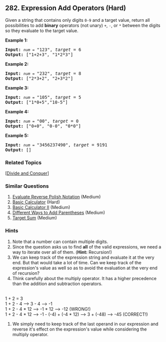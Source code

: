 <!--|This file generated by command(leetcode description); DO NOT EDIT.    |-->
<!--+----------------------------------------------------------------------+-->
<!--|@author    Openset <openset.wang@gmail.com>                           |-->
<!--|@link      https://github.com/openset                                 |-->
<!--|@home      https://github.com/openset/leetcode                        |-->
<!--+----------------------------------------------------------------------+-->

## 282. Expression Add Operators (Hard)

<p>Given a string that contains only digits <code>0-9</code> and a target value, return all possibilities to add <b>binary</b> operators (not unary) <code>+</code>, <code>-</code>, or <code>*</code> between the digits so they evaluate to the target value.</p>

<p><b>Example 1:</b></p>

<pre>
<b>Input:</b> <code><em>num</em> = </code>&quot;123&quot;, <em>target</em> = 6
<b>Output: </b>[&quot;1+2+3&quot;, &quot;1*2*3&quot;] 
</pre>

<p><b>Example 2:</b></p>

<pre>
<b>Input:</b> <code><em>num</em> = </code>&quot;232&quot;, <em>target</em> = 8
<b>Output: </b>[&quot;2*3+2&quot;, &quot;2+3*2&quot;]</pre>

<p><b>Example 3:</b></p>

<pre>
<b>Input:</b> <code><em>num</em> = </code>&quot;105&quot;, <em>target</em> = 5
<b>Output: </b>[&quot;1*0+5&quot;,&quot;10-5&quot;]</pre>

<p><b>Example 4:</b></p>

<pre>
<b>Input:</b> <code><em>num</em> = </code>&quot;00&quot;, <em>target</em> = 0
<b>Output: </b>[&quot;0+0&quot;, &quot;0-0&quot;, &quot;0*0&quot;]
</pre>

<p><b>Example 5:</b></p>

<pre>
<b>Input:</b> <code><em>num</em> = </code>&quot;3456237490&quot;, <em>target</em> = 9191
<b>Output: </b>[]
</pre>

### Related Topics
  [[Divide and Conquer](https://github.com/openset/leetcode/tree/master/tag/divide-and-conquer/README.md)]

### Similar Questions
  1. [Evaluate Reverse Polish Notation](https://github.com/openset/leetcode/tree/master/problems/evaluate-reverse-polish-notation) (Medium)
  1. [Basic Calculator](https://github.com/openset/leetcode/tree/master/problems/basic-calculator) (Hard)
  1. [Basic Calculator II](https://github.com/openset/leetcode/tree/master/problems/basic-calculator-ii) (Medium)
  1. [Different Ways to Add Parentheses](https://github.com/openset/leetcode/tree/master/problems/different-ways-to-add-parentheses) (Medium)
  1. [Target Sum](https://github.com/openset/leetcode/tree/master/problems/target-sum) (Medium)

### Hints
  1. Note that a number can contain multiple digits.
  1. Since the question asks us to find <b>all</b> of the valid expressions, we need a way to iterate over all of them. (<b>Hint:</b> Recursion!)
  1. We can keep track of the expression string and evaluate it at the very end. But that would take a lot of time. Can we keep track of the expression's value as well so as to avoid the evaluation at the very end of recursion?
  1. Think carefully about the multiply operator. It has a higher precedence than the addition and subtraction operators. 

<br> 1 + 2 = 3  <br>
1 + 2 - 4 --> 3 - 4 --> -1 <br>
1 + 2 - 4 * 12 --> -1 * 12 --> -12 (WRONG!) <br>
1 + 2 - 4 * 12 --> -1 - (-4) + (-4 * 12) --> 3 + (-48) --> -45 (CORRECT!)
  1. We simply need to keep track of the last operand in our expression and reverse it's effect on the expression's value while considering the multiply operator.
